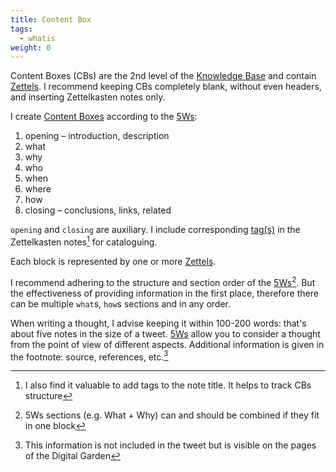 ```yaml
---
title: Content Box
tags:
  - whatis
weight: 0
---
```


Content Boxes (CBs) are the 2nd level of the [Knowledge Base](Knowledge%20Base.md) and contain [Zettels](Zettel.md). I recommend keeping CBs completely blank, without even headers, and inserting Zettelkasten notes only.

I create [Content Boxes](Content%20Box.md) according to the [5Ws](The%205%20Ws%20and%201%20H.md):

1. opening – introduction, description
1. what
1. why
1. who
1. when
1. where
1. how
1. closing – conclusions, links, related

`opening` and `closing` are auxiliary. I include corresponding [tag(s)](in_progress\Tags.md) in the Zettelkasten notes[^202207281535-1] for cataloguing.

[^202207281535-1]: I also find it valuable to add tags to the note title. It helps to track CBs structure

Each block is represented by one or more [Zettels](Zettel.md).

I recommend adhering to the structure and section order of the [5Ws](The%205%20Ws%20and%201%20H.md)[^202207291417-1]. But the effectiveness of providing information in the first place, therefore there can be multiple `what`s, `how`s sections and in any order.

[^202207291417-1]: 5Ws sections (e.g. What + Why) can and should be combined if they fit in one block

When writing a thought, I advise keeping it within 100-200 words: that's about five notes in the size of a tweet. [5Ws](The%205%20Ws%20and%201%20H.md) allow you to consider a thought from the point of view of different aspects. Additional information is given in the footnote: source, references, etc.[^202207271422-1]

[^202207271422-1]: This information is not included in the tweet but is visible on the pages of the Digital Garden

